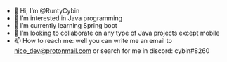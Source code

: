 - 👋 Hi, I’m @RuntyCybin
- 👀 I’m interested in Java programming
- 🌱 I’m currently learning Spring boot
- 💞️ I’m looking to collaborate on any type of Java projects except mobile
- 📫 How to reach me: well you can write me an email to nico_dev@protonmail.com or search for me in discord: cybin#8260
